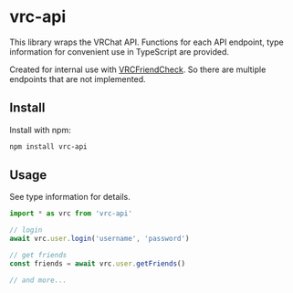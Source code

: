 # vrc-api

This library wraps the VRChat API.
Functions for each API endpoint, type information for convenient use in TypeScript are provided.

Created for internal use with [VRCFriendCheck](https://github.com/mnao305/VRCFriendCheck). So there are multiple endpoints that are not implemented.

## Install

Install with npm:

```sh
npm install vrc-api
```

## Usage

See type information for details.

```javascript
import * as vrc from 'vrc-api'

// login
await vrc.user.login('username', 'password')

// get friends
const friends = await vrc.user.getFriends()

// and more...
```
